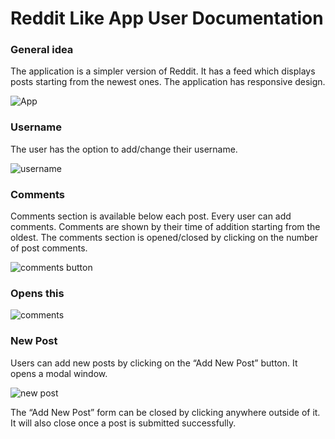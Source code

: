 # Reddit Like App User Documentation

### General idea

The application is a simpler version of Reddit. It has a feed which displays posts starting from the newest ones. The application has responsive design.

![App](/images/1.jpg)



### Username

The user has the option to add/change their username.

![username](/images/2.jpg)



### Comments

Comments section is available below each post. Every user can add comments. Comments are shown by their time of addition starting from the oldest. The comments section is opened/closed by clicking on the number of post comments.

![comments button](/images/3.jpg)



### Opens this

![comments](/images/4.jpg)



### New Post

Users can add new posts by clicking on the “Add New Post” button. It opens a modal window.

![new post](/images/5.jpg)

The “Add New Post” form can be closed by clicking anywhere outside of it. It will also close once a post is submitted successfully.
